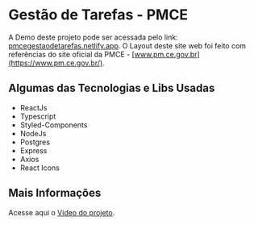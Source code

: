 # Gestão de Tarefas - PMCE

A Demo deste projeto pode ser acessada pelo link: [pmcegestaodetarefas.netlify.app](https://pmcegestaodetarefas.netlify.app/).
O Layout deste site web foi feito com referências do site oficial da PMCE - [www.pm.ce.gov.br](https://www.pm.ce.gov.br/).

## Algumas das Tecnologias e Libs Usadas

- ReactJs
- Typescript
- Styled-Components
- NodeJs
- Postgres
- Express
- Axios
- React Icons

## Mais Informações

Acesse aqui o [Video do projeto](https://reactjs.org/).
